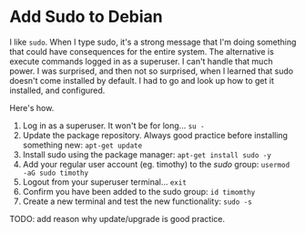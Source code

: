 # Add Sudo to Debian

I like `sudo`. When I type sudo, it's a strong message that I'm doing something that could have consequences for the entire system. The alternative is execute commands logged in as a superuser. I can't handle that much power. I was surprised, and then not so surprised, when I learned that sudo doesn't come installed by default. I had to go and look up how to get it installed, and configured. 

Here's how.

1. Log in as a superuser. It won't be for long... `su -`
2. Update the package repository. Always good practice before installing something new: `apt-get update`
3. Install sudo using the package manager: `apt-get install sudo -y`
4. Add your regular user account (eg. timothy) to the _sudo_ group: `usermod -aG sudo timothy`
5. Logout from your superuser terminal... `exit`
6. Confirm you have been added to the sudo group: `id timomthy`
7. Create a new terminal and test the new functionality: `sudo -s`

TODO: add reason why update/upgrade is good practice.

